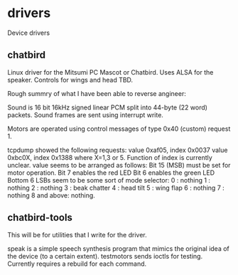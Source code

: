 # drivers
Device drivers

chatbird
--------

Linux driver for the Mitsumi PC Mascot or Chatbird.
Uses ALSA for the speaker.  Controls for wings and head TBD.

Rough summry of what I have been able to reverse angineer:

Sound is 16 bit 16kHz signed linear PCM split into 44-byte (22 word) packets.
Sound frames are sent using interrupt write.

Motors are operated using control messages of type 0x40 (custom) request 1.

tcpdump showed the following requests:
value 0xaf05, index 0x0037
value 0xbc0X, index 0x1388 where X=1,3 or 5.
Function of index is currently unclear.
value seems to be arranged as follows:
Bit 15 (MSB) must be set for motor operation.
Bit 7 enables the red LED
Bit 6 enables the green LED
Bottom 6 LSBs seem to be some sort of mode selector:
0 : nothing
1 : nothing
2 : nothing
3 : beak chatter
4 : head tilt
5 : wing flap
6 : nothing
7 : nothing
8 and above: nothing.

chatbird-tools
--------------

This will be for utilities that I write for the driver.

speak is a simple speech synthesis program that mimics the original idea of the device (to a certain extent).
testmotors sends ioctls for testing.  Currently requires a rebuild for each command.
